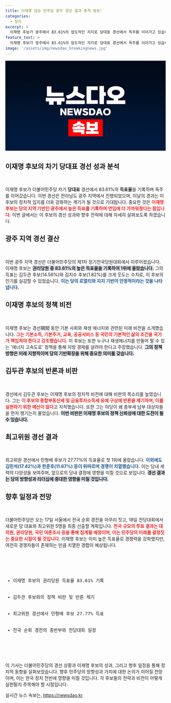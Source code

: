 ```yaml
---
title: 이재명 압승 민주당 광주 경선 결과 충격 발표!
categories:
  - 정치
excerpt: >
  이재명 후보가 광주에서 83.61%의 압도적인 지지로 당대표 경선에서 독주를 이어가고 있습니다. 기본사회와 재생에너지 비전을 강조하며 연임 가능성을 높인 이 후보, 그의 미래 구상이 주목받고 있습니다!
feature_text: >
  이재명 후보가 광주에서 83.61%의 압도적인 지지로 당대표 경선에서 독주를 이어가고 있습니다. 기본사회와 재생에너지 비전을 강조하며 연임 가능성을 높인 이 후보, 그의 미래 구상이 주목받고 있습니다!
image: '/assets/img/newsdao_breakingnews.jpg'
---
```


<p><img src="/assets/img/newsdao_breakingnews.jpg" alt="flaretime 속보" /></p>

<h2 data-ke-size="size26">이재명 후보의 차기 당대표 경선 성과 분석</h2>

<p data-ke-size="size16">&nbsp;</p>

<p>이재명 후보가 더불어민주당 차기 <b>당대표</b> 경선에서 83.61%의 <b>득표율</b>을 기록하며 독주를 이어갔습니다. 이번 경선은 전라남도 광주 지역에서 진행되었으며, 이날의 경과는 이 후보의 정치적 입지를 더욱 강화하는 계기가 될 것으로 기대됩니다. 중요한 것은 <b><span style="color: #ee2323;">이재명 후보는 당의 지역 기반인 광주에서 높은 득표를 기록하며 연임에 더 가까워졌다는 점입니다.</span></b> 이번 글에서는 이 후보의 경선 성과와 향후 전략에 대해 자세히 살펴보도록 하겠습니다.</p>

<h2 data-ke-size="size26">광주 지역 경선 결산</h2>

<p data-ke-size="size16">&nbsp;</p>

<p>이번 광주 지역 경선은 더불어민주당의 제1차 정기전국당원대회에서 이루어졌습니다. 이재명 후보는 <b><span style="background-color: #21538527;">권리당원 중 83.61%의 높은 득표율을 기록하여 1위에 올랐습니다.</span></b> 그의 득표는 김두관 후보(14.56%)와 김지수 후보(1.82%)를 크게 웃도는 수치로, 이 후보의 인기를 실감할 수 있었습니다. <b><span style="color: #1a5490;">이는 당의 로열티와 지지 기반이 안정적이라는 것을 나타냅니다.</span></b></p>

<h2 data-ke-size="size26">이재명 후보의 정책 비전</h2>

<p data-ke-size="size16">&nbsp;</p>

<p>이재명 후보는 경선期間 동안 기본 사회와 재생 에너지와 관련된 미래 비전을 소개했습니다. <b><span style="color: #ee2323;">그는 기본소득, 기본주거, 교육, 공공서비스 등 국민의 기본적인 삶의 조건을 국가가 책임져야 한다고 강조했습니다.</span></b> 이 후보는 또한 누구나 재생에너지를 만들어 팔 수 있는 '에너지 고속도로' 정책을 통해 지방 경제를 살려야 한다고 주장했습니다. <b><span style="background-color: #21538527;">그의 정책 방향은 미래 지향적이며 당의 기반확장을 위해 중요한 의미를 갖습니다.</span></b></p>

<h2 data-ke-size="size26">김두관 후보의 반론과 비판</h2>

<p data-ke-size="size16">&nbsp;</p>

<p>경선에서 김두관 후보는 이재명 후보의 정치적 비전에 대해 비판의 목소리를 높였습니다. 그는 <b><span style="color: #ee2323;">이 후보의 종합부동산세 및 금융투자소득세 유예 구상에 반론을 제기하며, 이를 실현하기 위한 예산이 많다</span></b>고 지적했습니다. 또한 그는 야당이 왜 종부세 납부 대상자들을 먼저 챙기는지 물었습니다. <b><span style="background-color: #21538527;">이번 비판은 이재명 후보의 정책 신뢰성에 대한 도전이 될 수 있습니다.</span></b></p>

<h2 data-ke-size="size26">최고위원 경선 결과</h2>

<p data-ke-size="size16">&nbsp;</p>

<p>최고위원 경선에서 민형배 후보가 27.77%의 득표율로 첫 1위에 올랐습니다. <b><span style="color: #1a5490;">이외에도 김민석(17.42%)과 한준호(11.67%) 등이 뒤따르며 경쟁이 치열했습니다.</span></b> 이는 당내 세력의 다양성을 보여주며, 앞으로의 당내 결정에 영향을 미칠 것으로 보입니다. <b><span style="background-color: #21538527;">경선 결과는 당의 방향성과 리더십에 중대한 영향을 미칠 것입니다.</span></b></p>

<h2 data-ke-size="size26">향후 일정과 전망</h2>

<p data-ke-size="size16">&nbsp;</p>

<p>더불어민주당은 오는 17일 서울에서 전국 순회 경전을 마무리 짓고, 18일 전당대회에서 새로운 당 대표와 최고위원 5명을 최종 선출할 계획입니다. <b><span style="color: #ee2323;">전국 규모의 투표 결과는 대의원, 권리당원, 국민 여론조사 등을 통해 집계될 예정이며, 이는 민주당의 미래를 결정짓는 중요한 시점이 될 것입니다.</span></b> 이재명 후보는 이미 높은 득표율로 경쟁력을 강화했지만, 여전히 경쟁자들이 존재하는 만큼 치열한 경합이 예상됩니다. </p>

<p data-ke-size="size16">&nbsp;</p>

<pre>
<ul>
    <li>이재명 후보의 권리당원 득표율 83.61% 기록</li>
    <li>김두관 후보와의 정책 비판 및 반론 제기</li>
    <li>최고위원 경선에서 민형배 후보 27.77% 득표</li>
    <li>전국 순회 경전의 종반부와 전당대회 일정</li>
</ul>
</pre>

<p data-ke-size="size16">&nbsp;</p>

<p>이 기사는 더불어민주당의 경선 상황과 이재명 후보의 성과, 그리고 향후 일정을 통해 정치적 동향을 살펴보았습니다. 향후 민주당의 방향성과 가치에 대한 논의가 이어질 전망이며, 이는 한국 정치 전반에 영향을 미칠 것입니다. 각 후보들의 전략과 비전이 어떻게 실현될지 주목해야 할 시점입니다.</p>
실시간 뉴스 속보는, <a href="https://newsdao.kr" rel="dofollow">https://newsdao.kr</a>


